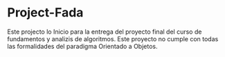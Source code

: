  # Project-Fada
Este projecto lo Inicio para la entrega del proyecto final del curso de fundamentos y analizis de algoritmos.
Este proyecto no cumple con todas las formalidades del paradigma Orientado a Objetos.